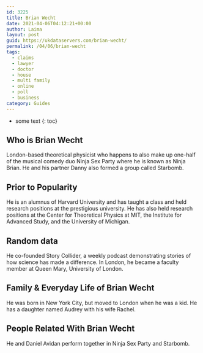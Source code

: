 ```yaml
---
id: 3225
title: Brian Wecht
date: 2021-04-06T04:12:21+00:00
author: Laima
layout: post
guid: https://ukdataservers.com/brian-wecht/
permalink: /04/06/brian-wecht
tags:
  - claims
  - lawyer
  - doctor
  - house
  - multi family
  - online
  - poll
  - business
category: Guides
---
```


* some text
{: toc}


## Who is Brian Wecht
                  
                  
                  
London-based theoretical physicist who happens to also make up one-half of the musical comedy duo Ninja Sex Party where he is known as Ninja Brian. He and his partner Danny also formed a group called Starbomb.
                  
              
            
              
            
                
                
                
## Prior to Popularity
                  
                  
                  
He is an alumnus of Harvard University and has taught a class and held research positions at the prestigious university. He has also held research positions at the Center for Theoretical Physics at MIT, the Institute for Advanced Study, and the University of Michigan.
                  
              
            
              
            
                
                
                
## Random data
                  
                  
                  
He co-founded Story Collider, a weekly podcast demonstrating stories of how science has made a difference. In London, he became a faculty member at Queen Mary, University of London.
                  
              
            
              
            
                
                
                
## Family & Everyday Life of Brian Wecht
                  
                  
                  
He was born in New York City, but moved to London when he was a kid. He has a daughter named Audrey with his wife Rachel.
                  
              
            
              
            
                
                
                
## People Related With Brian Wecht
                  
                  
                  
He and Daniel Avidan perform together in Ninja Sex Party and Starbomb.
                  
              
            
              
            
                
              
            
              
              
            
            
              
            
          
          
          